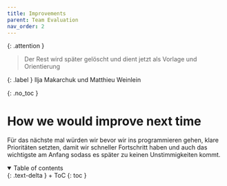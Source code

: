 ```yaml
---
title: Improvements
parent: Team Evaluation
nav_order: 2
---
```


{: .attention }
> Der Rest wird später gelöscht und dient jetzt als Vorlage und Orientierung

{: .label }
Ilja Makarchuk und Matthieu Weinlein

{: .no_toc }
# How we would improve next time

Für das nächste mal würden wir bevor wir ins programmieren gehen, klare Prioritäten setzten, damit wir schneller Fortschritt haben und auch das wichtigste am Anfang sodass es später zu keinen Unstimmigkeiten kommt.
<details open markdown="block">
{: .text-delta }
<summary>Table of contents</summary>
+ ToC
{: toc }
</details>
